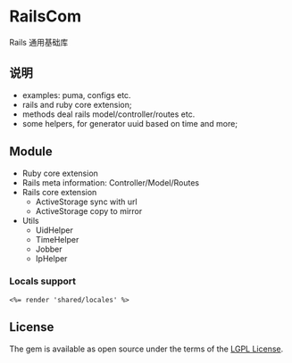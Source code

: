 # RailsCom
Rails 通用基础库

## 说明
* examples: puma, configs etc.
* rails and ruby core extension;
* methods deal rails model/controller/routes etc.
* some helpers, for generator uuid based on time and more;

## Module
* Ruby core extension
* Rails meta information: Controller/Model/Routes
* Rails core extension
  - ActiveStorage sync with url
  - ActiveStorage copy to mirror
* Utils
  - UidHelper
  - TimeHelper
  - Jobber
  - IpHelper
  
### Locals support

```erb
<%= render 'shared/locales' %>
```


## License
The gem is available as open source under the terms of the [LGPL License](https://opensource.org/licenses/LGPL-3.0).